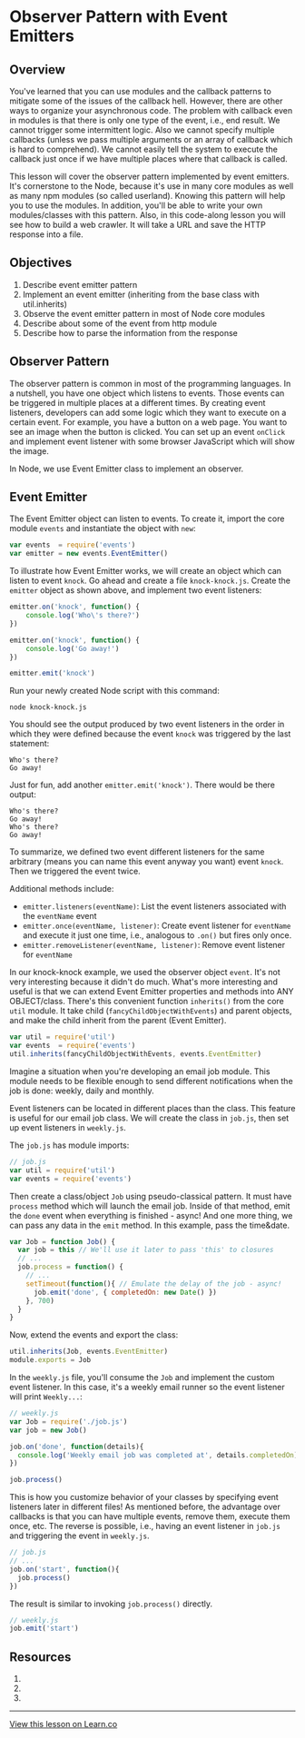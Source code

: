 # Observer Pattern with Event Emitters

## Overview

You've learned that you can use modules and the callback patterns to mitigate some of the issues of the callback hell. However, there are other ways to organize your asynchronous code. The problem with callback even in modules is that there is only one type of the event, i.e., end result. We cannot trigger some intermittent logic. Also we cannot specify multiple callbacks (unless we pass multiple arguments or an array of callback which is hard to comprehend). We cannot easily tell the system to execute the callback just once if we have multiple places where that callback is called.

This lesson will cover the observer pattern implemented by event emitters. It's cornerstone to the Node, because it's use in many core modules as well as many npm modules (so called userland). Knowing this pattern will help you to use the modules. In addition, you'll be able to write your own modules/classes with this pattern. Also, in this code-along lesson you will see how to build a web crawler. It will take a URL and save the HTTP response into a file. 

## Objectives

1. Describe event emitter pattern
1. Implement an event emitter (inheriting from the base class with util.inherits)
1. Observe the event emitter pattern in most of Node core modules
1. Describe about some of the event from http module
1. Describe how to parse the information from the response

## Observer Pattern

The observer pattern is common in most of the programming languages. In a nutshell, you have one object which listens to events. Those events can be triggered in multiple places at a different times. By creating event listeners, developers can add some logic which they want to execute on a certain event. For example, you have a button on a web page. You want to see an image when the button is clicked. You can set up an event `onClick` and implement event listener with some browser JavaScript which will show the image.

In Node, we use Event Emitter class to implement an observer. 

## Event Emitter

The Event Emitter object can listen to events. To create it, import the core module `events` and instantiate the object with `new`:


```js
var events  = require('events')
var emitter = new events.EventEmitter()
```

To illustrate how Event Emitter works, we will create an object which can listen to event `knock`. Go ahead and create a file `knock-knock.js`. Create the `emitter` object as shown above, and implement two event listeners:


```js
emitter.on('knock', function() {
    console.log('Who\'s there?')
})

emitter.on('knock', function() {
    console.log('Go away!')
})
```

```js
emitter.emit('knock')
```

Run your newly created Node script with this command:

```
node knock-knock.js
```

You should see the output produced by two event listeners in the order in which they were defined because the event `knock` was triggered by the last statement:

```
Who's there?
Go away!
```

Just for fun, add another `emitter.emit('knock')`. There would be there output:

```
Who's there?
Go away!
Who's there?
Go away!
```

To summarize, we defined two event different listeners for the same arbitrary (means you can name this event anyway you want) event `knock`. Then we triggered the event twice. 

Additional methods include:

* `emitter.listeners(eventName)`: List the event listeners associated with the `eventName` event
* `emitter.once(eventName, listener)`: Create event listener for `eventName` and execute it just one time, i.e., analogous to `.on()` but fires only once.
* `emitter.removeListener(eventName, listener)`: Remove event listener for `eventName`

In our knock-knock example, we used the observer object `event`. It's not very interesting because it didn't do much. What's more interesting and useful is that we can extend Event Emitter properties and methods into ANY OBJECT/class. There's this convenient function `inherits()` from the core `util` module. It take child (`fancyChildObjectWithEvents`) and parent objects, and make the child inherit from the parent (Event Emitter).

```js
var util = require('util')
var events  = require('events')
util.inherits(fancyChildObjectWithEvents, events.EventEmitter)
```

Imagine a situation when you're developing an email job module. This module needs to be flexible enough to send different notifications when the job is done: weekly, daily and monthly. 

Event listeners can be located in different places than the class. This feature is useful for our email job class. We will create the class in `job.js`, then set up event listeners in `weekly.js`.

The `job.js` has module imports:

```js
// job.js
var util = require('util')
var events = require('events')
```

Then create a class/object `Job` using pseudo-classical pattern. It must have `process` method which will launch the email job. Inside of that method, emit the `done` event when everything is finished - async! And one more thing, we can pass any data in the `emit` method. In this example, pass the time&date.

```js
var Job = function Job() {
  var job = this // We'll use it later to pass 'this' to closures
  // ...
  job.process = function() {
    // ...
    setTimeout(function(){ // Emulate the delay of the job - async!
      job.emit('done', { completedOn: new Date() })
    }, 700)
  }
}
```

Now, extend the events and export the class:

```js
util.inherits(Job, events.EventEmitter)
module.exports = Job
```


In the `weekly.js` file, you'll consume the `Job` and implement the custom event listener. In this case, it's a weekly email runner so the event listener will print `Weekly...`:

```js
// weekly.js
var Job = require('./job.js')
var job = new Job()

job.on('done', function(details){
  console.log('Weekly email job was completed at', details.completedOn)
})

job.process()
```

This is how you customize behavior of your classes by specifying event listeners later in different files! As mentioned before, the advantage over callbacks is that you can have multiple events, remove them, execute them once, etc. The reverse is possible, i.e., having an event listener in `job.js` and triggering the event in `weekly.js`. 

```js
// job.js
// ...
job.on('start', function(){
  job.process()
})
```

The result is similar to invoking `job.process()` directly.

```js
// weekly.js
job.emit('start')
```



## Resources

1. []()
1. []()
1. []()


---

<a href='https://learn.co/lessons/node-non-blocking-observer' data-visibility='hidden'>View this lesson on Learn.co</a>
